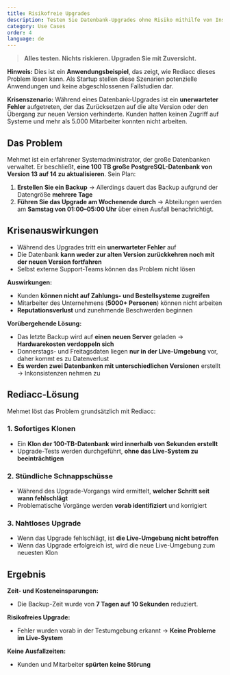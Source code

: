 ```yaml
---
title: Risikofreie Upgrades
description: Testen Sie Datenbank-Upgrades ohne Risiko mithilfe von Instant Cloning und stündlichen Snapshots.
category: Use Cases
order: 4
language: de
---
```


> **Alles testen. Nichts riskieren. Upgraden Sie mit Zuversicht.**

**Hinweis:** Dies ist ein **Anwendungsbeispiel**, das zeigt, wie Rediacc dieses Problem lösen kann. Als Startup stellen diese Szenarien potenzielle Anwendungen und keine abgeschlossenen Fallstudien dar.

**Krisenszenario:** Während eines Datenbank-Upgrades ist ein **unerwarteter Fehler** aufgetreten, der das Zurücksetzen auf die alte Version oder den Übergang zur neuen Version verhinderte. Kunden hatten keinen Zugriff auf Systeme und mehr als 5.000 Mitarbeiter konnten nicht arbeiten.

## Das Problem

Mehmet ist ein erfahrener Systemadministrator, der große Datenbanken verwaltet. Er beschließt, **eine 100 TB große PostgreSQL-Datenbank von Version 13 auf 14 zu aktualisieren**. Sein Plan:

1. **Erstellen Sie ein Backup** → Allerdings dauert das Backup aufgrund der Datengröße **mehrere Tage** 
2. **Führen Sie das Upgrade am Wochenende durch** → Abteilungen werden am **Samstag von 01:00–05:00 Uhr** über einen Ausfall benachrichtigt.

## Krisenauswirkungen

* Während des Upgrades tritt ein **unerwarteter Fehler** auf 
* Die Datenbank **kann weder zur alten Version zurückkehren noch mit der neuen Version fortfahren** 
* Selbst externe Support-Teams können das Problem nicht lösen

**Auswirkungen:** 
* Kunden **können nicht auf Zahlungs- und Bestellsysteme zugreifen** 
* Mitarbeiter des Unternehmens (**5000+ Personen**) können nicht arbeiten 
* **Reputationsverlust** und zunehmende Beschwerden beginnen

**Vorübergehende Lösung:** 
* Das letzte Backup wird auf **einen neuen Server** geladen → **Hardwarekosten verdoppeln sich** 
* Donnerstags- und Freitagsdaten liegen **nur in der Live-Umgebung** vor, daher kommt es zu Datenverlust 
* **Es werden zwei Datenbanken mit unterschiedlichen Versionen** erstellt → Inkonsistenzen nehmen zu

## Rediacc-Lösung

Mehmet löst das Problem grundsätzlich mit Rediacc:

### 1. **Sofortiges Klonen** 
* Ein **Klon der 100-TB-Datenbank wird innerhalb von Sekunden erstellt** 
* Upgrade-Tests werden durchgeführt, **ohne das Live-System zu beeinträchtigen**

### 2. **Stündliche Schnappschüsse** 
* Während des Upgrade-Vorgangs wird ermittelt, **welcher Schritt seit wann fehlschlägt** 
* Problematische Vorgänge werden **vorab identifiziert** und korrigiert

### 3. **Nahtloses Upgrade** 
* Wenn das Upgrade fehlschlägt, ist **die Live-Umgebung nicht betroffen** 
* Wenn das Upgrade erfolgreich ist, wird die neue Live-Umgebung zum neuesten Klon

## Ergebnis

**Zeit- und Kosteneinsparungen:** 
* Die Backup-Zeit wurde von **7 Tagen auf 10 Sekunden** reduziert.

**Risikofreies Upgrade:** 
* Fehler wurden vorab in der Testumgebung erkannt → **Keine Probleme im Live-System**

**Keine Ausfallzeiten:** 
* Kunden und Mitarbeiter **spürten keine Störung**